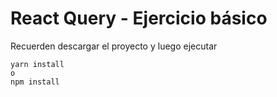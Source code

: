 # React Query - Ejercicio básico

Recuerden descargar el proyecto y luego ejecutar
```
yarn install
o 
npm install
```
